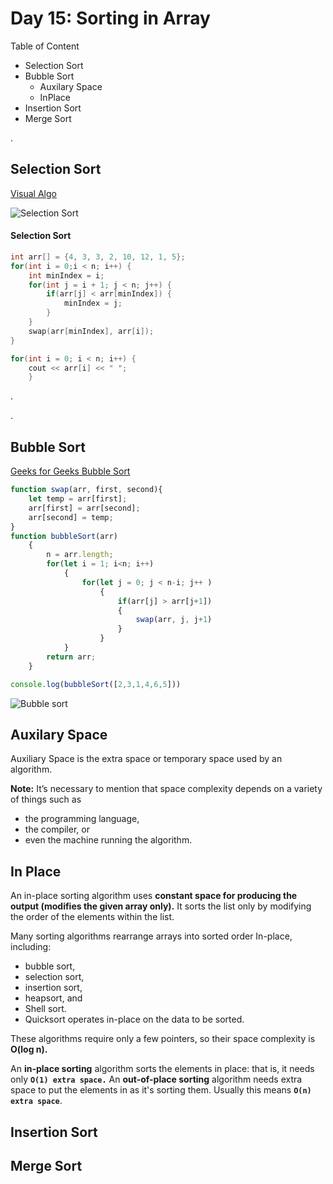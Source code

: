 # Day 15: Sorting in Array

Table of Content
- Selection Sort 
- Bubble Sort 
    - Auxilary Space
    - InPlace
- Insertion Sort
- Merge Sort

.


## Selection Sort

[Visual Algo](https://visualgo.net/en/sorting)

![Selection Sort](https://www.w3resource.com/w3r_images/selection-short.png)

#### Selection Sort

```c++
int arr[] = {4, 3, 3, 2, 10, 12, 1, 5};
for(int i = 0;i < n; i++) {
	int minIndex = i;
	for(int j = i + 1; j < n; j++) {
		if(arr[j] < arr[minIndex]) {
			minIndex = j;	
		}
	}
	swap(arr[minIndex], arr[i]);
}

for(int i = 0; i < n; i++) {
	cout << arr[i] << " ";
	}
```


.



.


## Bubble Sort
[Geeks for Geeks Bubble Sort](https://www.geeksforgeeks.org/bubble-sort/)
```javascript
function swap(arr, first, second){
	let temp = arr[first];
	arr[first] = arr[second];
	arr[second] = temp;
}
function bubbleSort(arr)
	{
		n = arr.length;
		for(let i = 1; i<n; i++)
			{
				for(let j = 0; j < n-i; j++ )
					{
						if(arr[j] > arr[j+1])
						{
							swap(arr, j, j+1)
						}
					}
			}
		return arr;
	}

console.log(bubbleSort([2,3,1,4,6,5]))
```
![Bubble sort](https://miro.medium.com/max/556/0*lq-ZpDYjvYGmS7PO)

## Auxilary Space 
Auxiliary Space is the extra space or temporary space used by an algorithm.

**Note:** It’s necessary to mention that space complexity depends on a variety of things such as 
- the programming language, 
- the compiler, or 
- even the machine running the algorithm.






## In Place
An in-place sorting algorithm uses **constant space for producing the output (modifies the given array only).** It sorts the list only by modifying the order of the elements within the list.

Many sorting algorithms rearrange arrays into sorted order In-place, including: 
-  bubble sort, 
-  selection sort, 
-  insertion sort, 
-  heapsort, and 
-  Shell sort. 
-  Quicksort operates in-place on the data to be sorted.

These algorithms require only a few pointers, so their space complexity is **O(log n).** 

An **in-place sorting** algorithm sorts the elements in place: that is, it needs only **`O(1) extra space.`** An **out-of-place sorting** algorithm needs extra space to put the elements in as it's sorting them. Usually this means **`O(n) extra space`**.





## Insertion Sort


## Merge Sort
